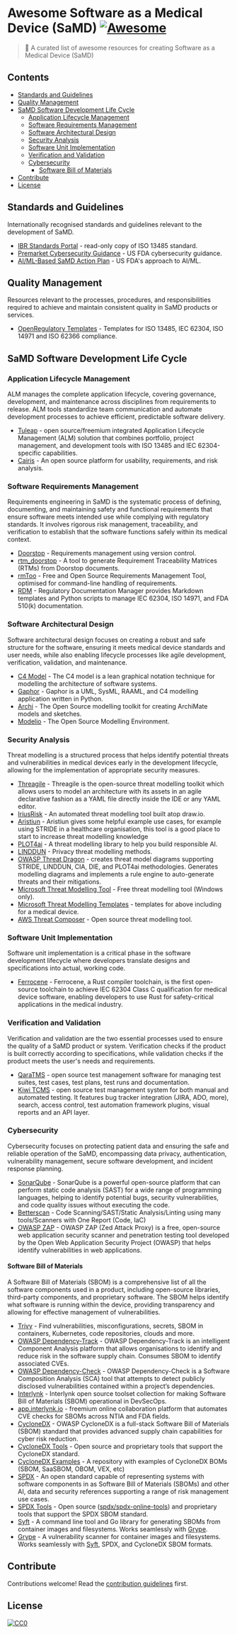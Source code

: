 
# Awesome Software as a Medical Device (SaMD) [![Awesome](https://awesome.re/badge.svg)](https://awesome.re)

> 🩻 A curated list of awesome resources for creating Software as a Medical Device (SaMD)

## Contents

- [Standards and Guidelines](#standards-and-guidelines)
- [Quality Management](#quality-management)
- [SaMD Software Development Life Cycle](#samd-software-developement-life-cycle)
	- [Application Lifecycle Management](#application-lifecycle-management)
	- [Software Requirements Management](#software-requirements-management)
	- [Software Architectural Design](#software-architectural-design)
	- [Security Analysis](#security-analysis)
	- [Software Unit Implementation](#software-unit-implemenation)
	- [Verification and Validation](#verification-and-validatiom)
	- [Cybersecurity](#cybersecurity)
		- [Software Bill of Materials](#software-bill-of-materials)
- [Contribute](#contribute)
- [License](#license)

## Standards and Guidelines
Internationally recognised standards and guidelines relevant to the development of SaMD.
- [IBR Standards Portal](https://ibr.ansi.org/Standards/iso3.aspx) - read-only copy of ISO 13485 standard.
- [Premarket Cybersecurity Guidance](https://www.fda.gov/regulatory-information/search-fda-guidance-documents/content-premarket-submissions-management-cybersecurity-medical-devices) - US FDA cybersecurity guidance.
- [AI/ML-Based SaMD Action Plan](https://www.fda.gov/medical-devices/software-medical-device-samd/artificial-intelligence-and-machine-learning-software-medical-device) - US FDA's approach to AI/ML.

## Quality Management
Resources relevant to the processes, procedures, and responsibilities required to achieve and maintain consistent quality in SaMD products or services.

- [OpenRegulatory Templates](https://github.com/openregulatory/templates) - Templates for ISO 13485, IEC 62304, ISO 14971 and ISO 62366 compliance.

## SaMD Software Development Life Cycle
### Application Lifecycle Management
ALM manages the complete application lifecycle, covering governance, development, and maintenance across disciplines from requirements to release. ALM tools standardize team communication and automate development processes to achieve efficient, predictable software delivery.
- [Tuleap](https://www.tuleap.org/) - open source/freemium integrated Application Lifecycle Management (ALM) solution that combines portfolio, project management, and development tools with ISO 13485 and IEC 62304-specific capabilities.
- [Cairis](https://github.com/cairis-platform/cairis) - An open source platform for usability, requirements, and risk analysis.

### Software Requirements Management
Requirements engineering in SaMD is the systematic process of defining, documenting, and maintaining safety and functional requirements that ensure software meets intended use while complying with regulatory standards. It involves rigorous risk management, traceability, and verification to establish that the software functions safely within its medical context.
- [Doorstop](https://github.com/doorstop-dev/doorstop) - Requirements management using version control.
- [rtm_doorstop](https://github.com/asimon-1/rtm_doorstop) - A tool to generate Requirement Traceability Matrices (RTMs) from Doorstop documents.
- [rmToo](https://github.com/florath/rmtoo) - Free and Open Source Requirements Management Tool, optimised for command-line handling of requirements.
- [RDM](https://github.com/innolitics/rdm) - Regulatory Documentation Manager provides Markdown templates and Python scripts to manage IEC 62304, ISO 14971, and FDA 510(k) documentation.

### Software Architectural Design
Software architectural design focuses on creating a robust and safe structure for the software, ensuring it meets medical device standards and user needs, while also enabling lifecycle processes like agile development, verification, validation, and maintenance. 
- [C4 Model](https://c4model.com/) - The C4 model is a lean graphical notation technique for modelling the architecture of software systems.
- [Gaphor](https://github.com/gaphor/gaphor) - Gaphor is a UML, SysML, RAAML, and C4 modelling application written in Python.
- [Archi](https://www.archimatetool.com/) - The Open Source modelling toolkit for creating ArchiMate models and sketches.
- [Modelio](https://www.modelio.org/index.htm) - The Open Source Modelling Environment.

### Security Analysis
Threat modelling is a structured process that helps identify potential threats and vulnerabilities in medical devices early in the development lifecycle, allowing for the implementation of appropriate security measures. 

- [Threagile](https://threagile.io/) - Threagile is the open-source threat modelling toolkit which allows users to model an architecture with its assets in an agile declarative fashion as a YAML file directly inside the IDE or any YAML editor.
- [IriusRisk](https://www.iriusrisk.com/community) - An automated threat modelling tool built atop draw.io.
- [Aristiun](https://threat-modeling.com/) - Aristiun gives some helpful example use cases, for example using STRIDE in a healthcare organisation, this tool is a good place to start to increase threat modelling knowledge
- [PLOT4ai](https://plot4.ai/) - A threat modelling library to help you build responsible AI.
- [LINDDUN](https://linddun.org/) - Privacy threat modelling methods.
- [OWASP Threat Dragon](https://owasp.org/www-project-threat-dragon/) - creates threat model diagrams supporting STRIDE,  LINDDUN, CIA, DIE, and PLOT4ai methodologies. Generates modelling diagrams and implements a rule engine to auto-generate threats and their mitigations.
- [Microsoft Threat Modelling Tool](https://learn.microsoft.com/en-us/azure/security/develop/threat-modeling-tool) - Free threat modelling tool (Windows only).
- [Microsoft Threat Modelling Templates](https://github.com/microsoft/threat-modeling-templates) - templates for above including for a medical device.
- [AWS Threat Composer](https://github.com/awslabs/threat-composer) - Open source threat modelling tool.
### Software Unit Implementation
Software unit implementation is a critical phase in the software development lifecycle where developers translate designs and specifications into actual, working code. 
- [Ferrocene](https://ferrocene.dev/en/) - Ferrocene, a Rust compiler toolchain, is the first open-source toolchain to achieve IEC 62304 Class C qualification for medical device software, enabling developers to use Rust for safety-critical applications in the medical industry.

### Verification and Validation
Verification and validation are the two essential processes used to ensure the quality of a SaMD product or system. Verification checks if the product is built correctly according to specifications, while validation checks if the product meets the user's needs and requirements. 
- [QaraTMS](https://github.com/a13xh7/QaraTMS) - open source test management software for managing test suites, test cases, test plans, test runs and documentation.
- [Kiwi TCMS](https://kiwitcms.org/) - open source test management system for both manual and automated testing. It features bug tracker integration (JIRA, ADO, more), search, access control, test automation framework plugins, visual reports and an API layer.

### Cybersecurity
Cybersecurity focuses on protecting patient data and ensuring the safe and reliable operation of the SaMD, encompassing data privacy, authentication, vulnerability management, secure software development, and incident response planning. 
- [SonarQube](https://github.com/SonarSource/sonarqube) - SonarQube  is a powerful open-source platform that can perform static code analysis (SAST) for a wide range of programming languages, helping to identify potential bugs, security vulnerabilities, and code quality issues without executing the code. 
- [Betterscan](https://github.com/tcosolutions/betterscan) - Code Scanning/SAST/Static Analysis/Linting using many tools/Scanners with One Report (Code, IaC)
- [OWASP ZAP](https://www.zaproxy.org/) - OWASP ZAP (Zed Attack Proxy) is a free, open-source web application security scanner and penetration testing tool developed by the Open Web Application Security Project (OWASP) that helps identify vulnerabilities in web applications. 
#### Software Bill of Materials 
A Software Bill of Materials (SBOM) is a comprehensive list of all the software components used in a product, including open-source libraries, third-party components, and proprietary software. The SBOM helps identify what software is running within the device, providing transparency and allowing for effective management of vulnerabilities.
- [Trivy](https://github.com/aquasecurity/trivy) - Find vulnerabilities, misconfigurations, secrets, SBOM in containers, Kubernetes, code repositories, clouds and more.
- [OWASP Dependency-Track](https://dependencytrack.org/) - OWASP Dependency-Track is an intelligent Component Analysis platform that allows organisations to identify and reduce risk in the software supply chain. Consumes SBOM to identify associated CVEs.
- [OWASP Dependency-Check](https://owasp.org/www-project-dependency-check/) - OWASP Dependency-Check is a Software Composition Analysis (SCA) tool that attempts to detect publicly disclosed vulnerabilities contained within a project’s dependencies.
- [Interlynk](https://github.com/interlynk-io) - Interlynk open source toolset collection for making Software Bill of Materials (SBOM) operational in DevSecOps.
- [app.interlynk.io](https://app.interlynk.io/) - freemium online collaboration platform that automates CVE checks for  SBOMs across NTIA and FDA fields.
- [CycloneDX](https://cyclonedx.org/) - OWASP CycloneDX is a full-stack Software Bill of Materials (SBOM) standard that provides advanced supply chain capabilities for cyber risk reduction.
- [CycloneDX Tools](https://cyclonedx.org/tool-center/) - Open source and proprietary tools that support the CycloneDX standard.
- [CycloneDX Examples](https://github.com/CycloneDX/bom-examples) - A repository with examples of CycloneDX BOMs (SBOM, SaaSBOM, OBOM, VEX, etc)
- [SPDX](https://spdx.dev/) - An open standard capable of representing systems with software components in as  Software Bill of Materials (SBOMs) and other AI, data and security references supporting a range of risk management use cases.
- [SPDX Tools](https://spdx.dev/use/spdx-tools/) - Open source ([spdx/spdx-online-tools](https://github.com/spdx/spdx-online-tools)) and proprietary tools that support the SPDX SBOM standard.
- [Syft](https://github.com/anchore/syft) - A command line tool and Go library for generating SBOMs from container images and filesystems. Works seamlessly with [Grype](#grype).
- [Grype](https://github.com/anchore/grype) - A vulnerability scanner for container images and filesystems. Works seamlessly with [Syft](#syft), SPDX, and CycloneDX SBOM formats.


## Contribute

Contributions welcome! Read the [contribution guidelines](contributing.md) first.

## License

[![CC0](https://mirrors.creativecommons.org/presskit/buttons/88x31/svg/cc-zero.svg)](https://creativecommons.org/publicdomain/zero/1.0/)
